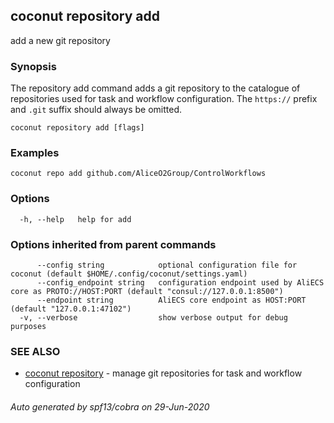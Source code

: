 ## coconut repository add

add a new git repository

### Synopsis

The repository add command adds a git repository to the catalogue of repositories used for task and workflow configuration.
The `https://` prefix and `.git` suffix should always be omitted.

```
coconut repository add [flags]
```

### Examples

```
coconut repo add github.com/AliceO2Group/ControlWorkflows
```

### Options

```
  -h, --help   help for add
```

### Options inherited from parent commands

```
      --config string            optional configuration file for coconut (default $HOME/.config/coconut/settings.yaml)
      --config_endpoint string   configuration endpoint used by AliECS core as PROTO://HOST:PORT (default "consul://127.0.0.1:8500")
      --endpoint string          AliECS core endpoint as HOST:PORT (default "127.0.0.1:47102")
  -v, --verbose                  show verbose output for debug purposes
```

### SEE ALSO

* [coconut repository](coconut_repository.md)	 - manage git repositories for task and workflow configuration

###### Auto generated by spf13/cobra on 29-Jun-2020
